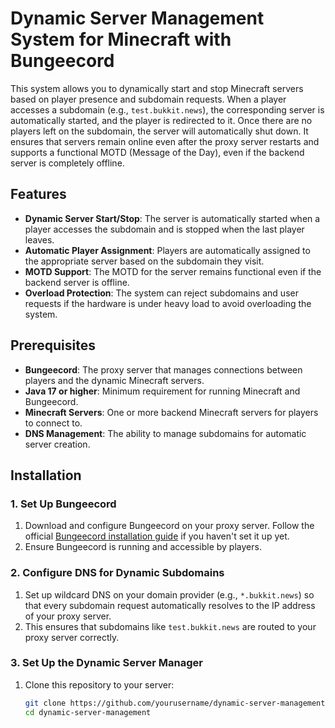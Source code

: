 # Dynamic Server Management System for Minecraft with Bungeecord

This system allows you to dynamically start and stop Minecraft servers based on player presence and subdomain requests. When a player accesses a subdomain (e.g., `test.bukkit.news`), the corresponding server is automatically started, and the player is redirected to it. Once there are no players left on the subdomain, the server will automatically shut down. It ensures that servers remain online even after the proxy server restarts and supports a functional MOTD (Message of the Day), even if the backend server is completely offline.

## Features

- **Dynamic Server Start/Stop**: The server is automatically started when a player accesses the subdomain and is stopped when the last player leaves.
- **Automatic Player Assignment**: Players are automatically assigned to the appropriate server based on the subdomain they visit.
- **MOTD Support**: The MOTD for the server remains functional even if the backend server is offline.
- **Overload Protection**: The system can reject subdomains and user requests if the hardware is under heavy load to avoid overloading the system.

## Prerequisites

- **Bungeecord**: The proxy server that manages connections between players and the dynamic Minecraft servers.
- **Java 17 or higher**: Minimum requirement for running Minecraft and Bungeecord.
- **Minecraft Servers**: One or more backend Minecraft servers for players to connect to.
- **DNS Management**: The ability to manage subdomains for automatic server creation.

## Installation

### 1. Set Up Bungeecord

1. Download and configure Bungeecord on your proxy server. Follow the official [Bungeecord installation guide](https://www.spigotmc.org/wiki/bungeecord-setup/) if you haven't set it up yet.
2. Ensure Bungeecord is running and accessible by players.

### 2. Configure DNS for Dynamic Subdomains

1. Set up wildcard DNS on your domain provider (e.g., `*.bukkit.news`) so that every subdomain request automatically resolves to the IP address of your proxy server.
2. This ensures that subdomains like `test.bukkit.news` are routed to your proxy server correctly.

### 3. Set Up the Dynamic Server Manager

1. Clone this repository to your server:

   ```bash
   git clone https://github.com/yourusername/dynamic-server-management.git
   cd dynamic-server-management
